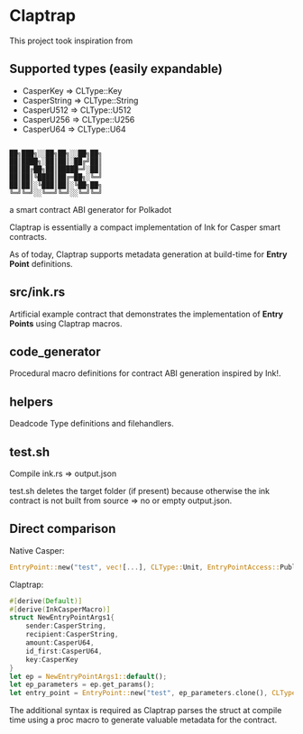 # Claptrap
This project took inspiration from

## Supported types (easily expandable)
- CasperKey => CLType::Key
- CasperString => CLType::String
- CasperU512 => CLType::U512
- CasperU256 => CLType::U256
- CasperU64 => CLType::U64
```

██╗███╗░░██╗██╗░░██╗██╗
██║████╗░██║██║░██╔╝██║
██║██╔██╗██║█████═╝░██║
██║██║╚████║██╔═██╗░╚═╝
██║██║░╚███║██║░╚██╗██╗
╚═╝╚═╝░░╚══╝╚═╝░░╚═╝╚═╝
```
a smart contract ABI generator for Polkadot

Claptrap is essentially a compact implementation of Ink for Casper smart contracts.

As of today, Claptrap supports metadata generation at build-time for **Entry Point** definitions.

## src/ink.rs
Artificial example contract that demonstrates the implementation of **Entry Points** using Claptrap macros.

## code_generator
Procedural macro definitions for contract ABI generation inspired by Ink!.

## helpers
Deadcode Type definitions and filehandlers.

## test.sh
Compile ink.rs => output.json

test.sh deletes the target folder (if present) because otherwise the ink contract is not built from source => no or empty output.json.

## Direct comparison
Native Casper:
```rust
EntryPoint::new("test", vec![...], CLType::Unit, EntryPointAccess::Public, EntryPointType::Contract);
```
Claptrap:
```rust
#[derive(Default)]
#[derive(InkCasperMacro)]
struct NewEntryPointArgs1{
    sender:CasperString,
    recipient:CasperString,
    amount:CasperU64,
    id_first:CasperU64,
    key:CasperKey
}
let ep = NewEntryPointArgs1::default();
let ep_parameters = ep.get_params();
let entry_point = EntryPoint::new("test", ep_parameters.clone(), CLType::Unit, EntryPointAccess::Public, EntryPointType::Contract);
```
The additional syntax is required as Claptrap parses the struct at compile time using a proc macro to generate valuable metadata for the contract.

